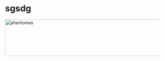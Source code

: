 # sgsdg

<img width="845" alt="phantomas" src="https://user-images.githubusercontent.com/88748978/197108751-4ad8ab55-a56f-49df-8cca-9c5371d78e15.png" width="120" height="120">
